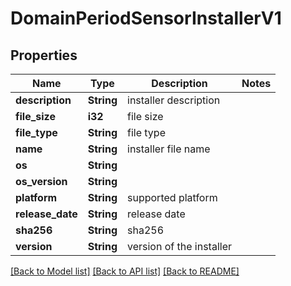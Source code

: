 # DomainPeriodSensorInstallerV1

## Properties

Name | Type | Description | Notes
------------ | ------------- | ------------- | -------------
**description** | **String** | installer description |
**file_size** | **i32** | file size |
**file_type** | **String** | file type |
**name** | **String** | installer file name |
**os** | **String** |  |
**os_version** | **String** |  |
**platform** | **String** | supported platform |
**release_date** | **String** | release date |
**sha256** | **String** | sha256 |
**version** | **String** | version of the installer |

[[Back to Model list]](./README.md#documentation-for-models) [[Back to API list]](./README.md#documentation-for-api-endpoints) [[Back to README]](../README.md)
